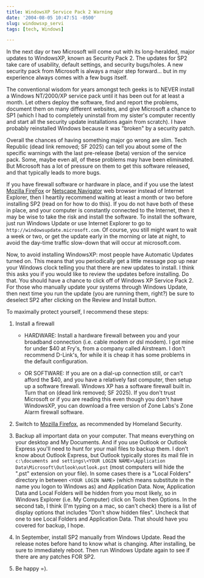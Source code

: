```yaml
---
title: WindowsXP Service Pack 2 Warning
date: '2004-08-05 10:47:51 -0500'
slug: windowsxp_servi
tags: [tech, Windows]

---
```


In the next day or two Microsoft will come out with its long-heralded, major
updates to WindowsXP, known as Security Pack 2. The updates for SP2 take care of
usability, default settings, and security bugs/holes. A new security pack from
Microsoft is always a major step forward&hellip; but in my experience always
comes with a few bugs itself.

<!-- truncate -->

The conventional wisdom for years amongst tech geeks is to NEVER install a
Windows NT/2000/XP service pack until it has been out for at least a month. Let
others deploy the software, find and report the problems, document them on many
different websites, and give Microsoft a chance to SP1 (which I had to
completely uninstall from my sister's computer recently and start all the
security update installations again from scratch). I have probably reinstalled
Windows because it was "broken" by a security patch.

Overall the chances of having something major go wrong are slim. Tech Republic
(dead link removed; SF 2025) can tell you about some of the specific warnings
with the last pre-release (beta) version of the service pack. Some, maybe even
all, of these problems may have been eliminated. But Microsoft has a lot of
pressure on them to get this software released, and that typically leads to more
bugs.

If you have firewall software or hardware in place, and if you use the latest
[Mozilla FireFox](https://www.mozilla.org) or [Netscape
Navigator](https://en.wikipedia.org/wiki/Netscape_Navigator) web browser instead
of Internet Explorer, then I heartily recommend waiting at least a month or two
before installing SP2 (read on for how to do this). If you do not have both of
these in place, and your computer is constantly connected to the Internet, then
it may be wise to take the risk and install the software. To install the
software, just run Windows Update or use Internet Explorer to go to
`http://windowsupdate.microsoft.com`. Of course, you still might want to wait a
week or two, or get the update early in the morning or late at night, to avoid
the day-time traffic slow-down that will occur at microsoft.com.

Now, to avoid installing WindowsXP: most people have Automatic Updates turned
on. This means that you periodically get a little message pop up near your
Windows clock telling you that there are new updates to install. I think this
asks you if you would like to review the updates before installing. Do that. You
should have a chance to click off of Windows XP Service Pack 2. For those who
manually update your systems through Windows Update, then next time you run the
update (you are running them, right?) be sure to deselect SP2 after clicking on
the Review and Install button.

To maximally protect yourself, I recommend these steps:

1. Install a firewall
   * HARDWARE: Install a hardware firewall between you and your broadband
     connection (i.e. cable modem or dsl modem). I got mine for under $40 at
     Fry's, from a company called Airstream. I don't recommend D-Link's, for
     while it is cheap it has some problems in the default configuration.

   * OR SOFTWARE: If you are on a dial-up connection still, or can't afford the
     $40, and you have a relatively fast computer, then setup up a software
     firewall. Windows XP has a software firewall built in.
     Turn that on (dead link removed; SF 2025). If you don't trust Microsoft or if you are reading this
     even though you don't have WindowsXP, you can download a free version of
     Zone Labs's Zone Alarm firewall software.

2. Switch to [Mozilla
      Firefox](https://www.mozilla.org/products/firefox/switch.html), as
      recommended by Homeland Security.

3. Backup all important data on your computer. That means everything on your
   desktop and My Documents. And if you use Outlook or Outlook Express you'll
   need to hunt for your mail files to backup them. I don't know about Outlook
   Express, but Outlook typically stores its mail file in `c:\documents and
   settings\<YOUR LOGIN NAME>\Application
   Data\Microsoft\Outlook\outlook.pst` (most computers will hide the ".pst"
   extension on your file). In some cases there is a "Local Folders" directory
   in between `<YOUR LOGIN NAME>` (which means substitute in the name you
   logon to Windows as) and Application Data. Now, Application Data and Local
   Folders will be hidden from you most likely, so in Windows Explorer (i.e. My
   Computer) click on Tools then Options. In the second tab, I think (I'm typing
   on a mac, so can't check) there is a list of display options that includes
   "Don't show hidden files". Uncheck that one to see Local Folders and
   Application Data. That should have you covered for backup, I hope.
4. In September, install SP2 manually from Windows Update. Read the release
   notes before hand to know what is changing. After installing, be sure to
   immediately reboot. Then run Windows Update again to see if there are any
   patches FOR SP2.
5. Be happy =).
